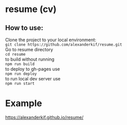 # resume (cv)
## How to use:
Clone the project to your local environment: <br>
`git clone https://github.com/alexanderkif/resume.git` <br>
Go to resume directory <br>
`cd resume` <br>
to build without running <br>
`npm run build` <br>
to deploy to gh-pages use <br>
`npm run deploy`<br>
to run local dev server use <br>
`npm run start`<br>
# Example
https://alexanderkif.github.io/resume/
